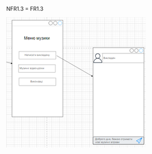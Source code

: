 NFR1.3 = FR1.3

![img](/1-SoftwareRequirements/1.4-FuncNonFuncRequerements/1.4.4-NFRUserInterfaceOUTPUT/NFR-1.3.png)

